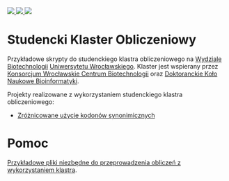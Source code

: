 <a href="http://www.uni.wroc.pl/">
  <img src="http://www.biotech.uni.wroc.pl/wp-content/themes/wizjo-new/img/logo-uwr.png">
</a>

<a href="http://www.biotech.uni.wroc.pl/">
  <img src="http://www.biotech.uni.wroc.pl/wp-content/themes/wizjo-new/img/logo-biot.png">
</a>

<a href="http://know.wroc.pl/">
  <img src="http://know.wroc.pl/wp-content/uploads/2014/08/LogoKnow.png">
</a>

# Studencki Klaster Obliczeniowy

Przykładowe skrypty do studenckiego klastra obliczeniowego na [Wydziale Biotechnologii](http://www.biotech.uni.wroc.pl/) [Uniwersytetu Wrocławskiego](http://www.uni.wroc.pl/). Klaster jest wspierany przez [Konsorcjum Wrocławskie Centrum Biotechnologii](http://know.wroc.pl/) oraz [Doktoranckie Koło Naukowe Bioinformatyki](http://michbur.github.io/DKNB/).

Projekty realizowane z wykorzystaniem studenckiego klastra obliczeniowego:

 - [Zróżnicowane użycie kodonów synonimicznych](https://github.com/michbur/studencki-klaster-obliczeniowy/tree/master/projects/project001)
 
# Pomoc

[Przykładowe pliki niezbędne do przeprowadzenia obliczeń z wykorzystaniem klastra](https://github.com/michbur/studencki-klaster-obliczeniowy/tree/master/projects/project000).
 